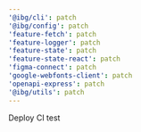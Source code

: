 ```yaml
---
'@ibg/cli': patch
'@ibg/config': patch
'feature-fetch': patch
'feature-logger': patch
'feature-state': patch
'feature-state-react': patch
'figma-connect': patch
'google-webfonts-client': patch
'openapi-express': patch
'@ibg/utils': patch
---
```


Deploy CI test
